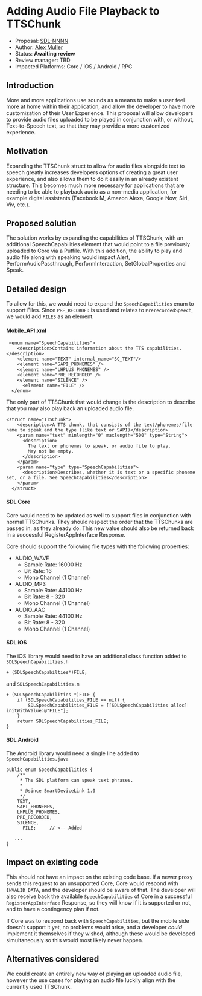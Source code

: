 # Adding Audio File Playback to TTSChunk

* Proposal: [SDL-NNNN](NNNN-filename.md)
* Author: [Alex Muller](https://github.com/asm09fsu)
* Status: **Awaiting review**
* Review manager: TBD
* Impacted Platforms: Core / iOS / Android / RPC

## Introduction

More and more applications use sounds as a means to make a user feel more at home within their application, and allow the developer to have more customization of their User Experience. This proposal will allow developers to provide audio files uploaded to be played in conjunction with, or without, Text-to-Speech text, so that they may provide a more customized experience.

## Motivation

Expanding the TTSChunk struct to allow for audio files alongside text to speech greatly increases developers options of creating a great user experience, and also allows them to do it easily in an already existent structure. This becomes much more necessary for applications that are needing to be able to playback audio as a non-media application, for example digital assistants (Facebook M, Amazon Alexa, Google Now, Siri, Viv, etc.).

## Proposed solution

The solution works by expanding the capabilities of TTSChunk, with an additional SpeechCapabilities element that would point to a file previously uploaded to Core via a Putfile. With this addition, the ability to play and audio file along with speaking would impact  Alert, PerformAudioPassthrough, PerformInteraction, SetGlobalProperties and Speak.

## Detailed design

To allow for this, we would need to expand the `SpeechCapabilities` enum to support Files. Since `PRE_RECORDED` is used and relates to `PrerecordedSpeech`, we would add `FILES` as an element.

#### Mobile_API.xml
```
 <enum name="SpeechCapabilities">
    <description>Contains information about the TTS capabilities.</description>
    <element name="TEXT" internal_name="SC_TEXT"/>
    <element name="SAPI_PHONEMES" />
    <element name="LHPLUS_PHONEMES" />
    <element name="PRE_RECORDED" />
    <element name="SILENCE" />
	  <element name="FILE" />
  </enum>
```

The only part of TTSChunk that would change is the description to describe that you may also play back an uploaded audio file.
```
<struct name="TTSChunk">
    <description>A TTS chunk, that consists of the text/phonemes/file name to speak and the type (like text or SAPI)</description>
    <param name="text" minlength="0" maxlength="500" type="String">
      <description>
      	The text or phonemes to speak, or audio file to play.
      	May not be empty.
      </description>
    </param>
    <param name="type" type="SpeechCapabilities">
      <description>Describes, whether it is text or a specific phoneme set, or a file. See SpeechCapabilities</description>
    </param>
  </struct>
```

#### SDL Core
Core would need to be updated as well to support files in conjunction with normal TTSChunks. They should respect the order that the TTSChunks are passed in, as they already do. This new value should also be returned back in a successful RegisterAppInterface Response.

Core should support the following file types with the following properties:
- AUDIO_WAVE
	* Sample Rate: 16000 Hz
	* Bit Rate: 16
	* Mono Channel (1 Channel)
- AUDIO_MP3
	* Sample Rate: 44100 Hz
	* Bit Rate: 8 - 320
	* Mono Channel (1 Channel)
- AUDIO_AAC
	* Sample Rate: 44100 Hz
	* Bit Rate: 8 - 320
	* Mono Channel (1 Channel)

#### SDL iOS
The iOS library would need to have an additional class function added to `SDLSpeechCapabilities.h`
```
+ (SDLSpeechCapabilties*)FILE;
```
and `SDLSpeechCapabilities.m`
```
+ (SDLSpeechCapabilities *)FILE {
    if (SDLSpeechCapabilities_FILE == nil) {
        SDLSpeechCapabilities_FILE = [[SDLSpeechCapabilities alloc] initWithValue:@"FILE"];
    }
    return SDLSpeechCapabilities_FILE;
}
```

#### SDL Android
The Android library would need a single line added to `SpeechCapabilities.java`
```
public enum SpeechCapabilities {
	/**
	 * The SDL platform can speak text phrases.
	 *
	 * @since SmartDeviceLink 1.0
	 */
    TEXT,
    SAPI_PHONEMES,
    LHPLUS_PHONEMES,
    PRE_RECORDED,
    SILENCE,
	  FILE;		// <-- Added

   ...
}
```


## Impact on existing code

This should not have an impact on the existing code base. If a newer proxy sends this request to an unsupported Core, Core would respond with `INVALID_DATA`, and the developer should be aware of that. The developer will also receive back the available `SpeechCapabilities` of Core in a successful `RegisterAppInterface` Response, so they will know if it is supported or not, and to have a contingency plan if not.

If Core was to respond back with `SpeechCapabilities`, but the mobile side doesn't support it yet, no problems would arise, and a developer _could_ implement it themselves if they wished, although these would be developed simultaneously so this would most likely never happen.

## Alternatives considered

We could create an entirely new way of playing an uploaded audio file, however the use cases for playing an audio file luckily align with the currently used TTSChunk.
